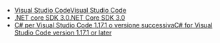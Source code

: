 * [<span data-ttu-id="3327d-101">Visual Studio Code</span><span class="sxs-lookup"><span data-stu-id="3327d-101">Visual Studio Code</span></span>](https://code.visualstudio.com/)
* [<span data-ttu-id="3327d-102">.NET core SDK 3.0</span><span class="sxs-lookup"><span data-stu-id="3327d-102">.NET Core SDK 3.0</span></span>](https://dotnet.microsoft.com/download/dotnet-core/3.0)
* [<span data-ttu-id="3327d-103">C# per Visual Studio Code 1.17.1 o versione successiva</span><span class="sxs-lookup"><span data-stu-id="3327d-103">C# for Visual Studio Code version 1.17.1 or later</span></span>](https://marketplace.visualstudio.com/items?itemName=ms-vscode.csharp)